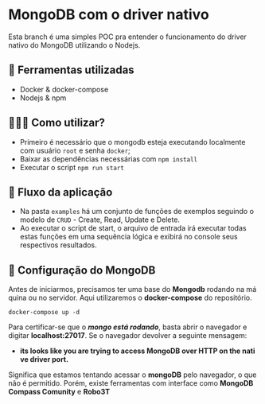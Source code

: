 # MongoDB com o driver nativo
Esta branch é uma simples POC pra entender o funcionamento do driver nativo do MongoDB utilizando o Nodejs.

## 🧰 Ferramentas utilizadas
- Docker & docker-compose
- Nodejs & npm

## 👨🏻‍💻 Como utilizar?
- Primeiro é necessário que o mongodb esteja executando localmente com usuário `root` e senha `docker`;
- Baixar as dependências necessárias com `npm install`
- Executar o script `npm run start`

## 🧬 Fluxo da aplicação
- Na pasta `examples` há um conjunto de funções de exemplos seguindo o modelo de `CRUD` - Create, Read, Update e Delete.
- Ao executar o script de start, o arquivo de entrada irá executar todas estas funções em uma sequência lógica e exibirá no console seus respectivos resultados.

## 🐳 Configuração do MongoDB

Antes de iniciarmos, precisamos ter uma base do **Mongodb** rodando na máquina ou no servidor. Aqui utilizaremos o **docker-compose** do repositório.

```
docker-compose up -d
```

Para certificar-se que o ***mongo está rodando***, basta abrir o navegador e digitar **localhost:27017**. Se o navegador devolver a seguinte mensagem:

- **its looks like you are trying to access MongoDB over HTTP on the native driver port.**

Significa que estamos tentando acessar o **mongoDB** pelo navegador, o que não é permitido. Porém, existe ferramentas com interface como **MongoDB Compass Comunity** e **Robo3T**
